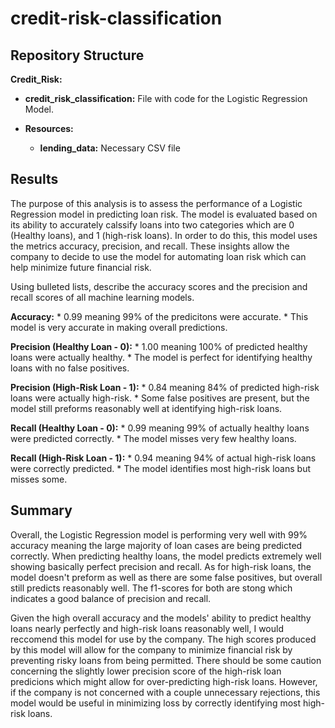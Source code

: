 # credit-risk-classification

## Repository Structure

**Credit_Risk:**
  - **credit_risk_classification:** File with code for the Logistic Regression Model.

  - **Resources:**

      - **lending_data:** Necessary CSV file


## Results

  The purpose of this analysis is to assess the performance of a Logistic Regression model in predicting loan risk. The model is evaluated based on its ability to accurately calssify loans into two categories which are 0 (Healthy loans), and 1 (high-risk loans). In order to do this, this model uses the metrics accuracy, precision, and recall. These insights allow the company to decide to use the model for automating loan risk which can help minimize future financial risk.

Using bulleted lists, describe the accuracy scores and the precision and recall scores of all machine learning models.

**Accuracy:**
    * 0.99 meaning 99% of the predicitons were accurate.
    * This model is very accurate in making overall predictions.

**Precision (Healthy Loan - 0):**
    * 1.00 meaning 100% of predicted healthy loans were actually healthy.
    * The model is perfect for identifying healthy loans with no false positives.
 
**Precision (High-Risk Loan - 1):**
    * 0.84 meaning 84% of predicted high-risk loans were actually high-risk.
    * Some false positives are present, but the model still preforms reasonably well at identifying high-risk loans.
 
**Recall (Healthy Loan - 0):**
    * 0.99 meaning 99% of actually healthy loans were predicted correctly.
    * The model misses very few healthy loans.

**Recall (High-Risk Loan - 1):**
    * 0.94 meaning 94% of actual high-risk loans were correctly predicted.
    * The model identifies most high-risk loans but misses some.

## Summary

  Overall, the Logistic Regression model is performing very well with 99% accuracy meaning the large majority of loan cases are being predicted correctly. When predicting healthy loans, the model predicts extremely well showing basically perfect precision and recall. As for high-risk loans, the model doesn't preform as well as there are some false positives, but overall still predicts reasonably well. The f1-scores for both are stong which indicates a good balance of precision and recall.

  Given the high overall accuracy and the models' ability to predict healthy loans nearly perfectly and high-risk loans reasonably well, I would reccomend this model for use by the company. The high scores produced by this model will allow for the company to minimize financial risk by preventing risky loans from being permitted. There should be some caution concerning the slightly lower precision score of the high-risk loan predicions which might allow for over-predicting high-risk loans. However, if the company is not concerned with a couple unnecessary rejections, this model would be useful in minimizing loss by correctly identifying most high-risk loans.
